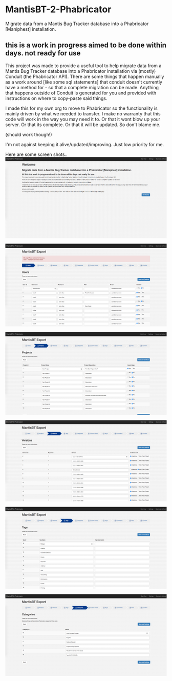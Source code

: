 # MantisBT-2-Phabricator
Migrate data from a Mantis Bug Tracker database into a Phabricator [Maniphest] installation.


## this is a work in progress aimed to be done within days. not ready for use


This project was made to provide a useful tool to help migrate data from a Mantis Bug Tracker database into a Phabricator installation via (mostly) Conduit (the Phabricator API).
There are some things that happen manually as a work around [like some sql statements] that conduit doesn't currently have a method for - so that a complete migration can be made.
Anything that happens outside of Conduit is generated for you and provided with instructions on where to copy-paste said things.

I made this for my own org to move to Phabricator so the functionality is mainly driven by what we needed to transfer. I make no warranty that this code will work in the way you may need it to. Or that it wont blow up your server. Or that its complete. Or that it will be updated. So don't blame me. </endDisclaimers>

(should work though!)

I'm not against keeping it alive/updated/improving. Just low priority for me.

Here are some screen shots..
![alt tag](screenshots/step_0.png)

![alt tag](screenshots/step_1.png)

![alt tag](screenshots/step_2.png)

![alt tag](screenshots/step_3.png)

![alt tag](screenshots/step_4.png)

![alt tag](screenshots/step_5.png)
